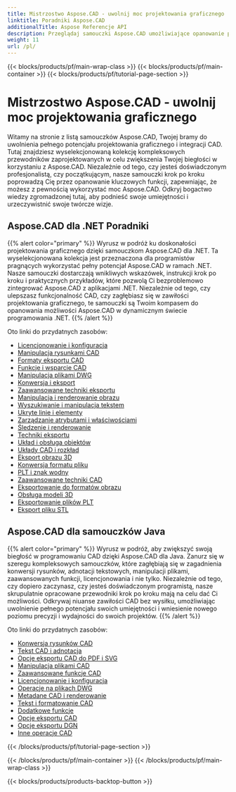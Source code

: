 ```yaml
---
title: Mistrzostwo Aspose.CAD - uwolnij moc projektowania graficznego
linktitle: Poradniki Aspose.CAD
additionalTitle: Aspose Referencje API
description: Przeglądaj samouczki Aspose.CAD umożliwiające opanowanie projektowania graficznego. Podnieś swoje umiejętności dzięki szczegółowym przewodnikom dotyczącym integracji CAD i uwolnij swój potencjał twórczy.
weight: 11
url: /pl/
---
```


{{< blocks/products/pf/main-wrap-class >}}
{{< blocks/products/pf/main-container >}}
{{< blocks/products/pf/tutorial-page-section >}}

# Mistrzostwo Aspose.CAD - uwolnij moc projektowania graficznego


Witamy na stronie z listą samouczków Aspose.CAD, Twojej bramy do uwolnienia pełnego potencjału projektowania graficznego i integracji CAD. Tutaj znajdziesz wyselekcjonowaną kolekcję kompleksowych przewodników zaprojektowanych w celu zwiększenia Twojej biegłości w korzystaniu z Aspose.CAD. Niezależnie od tego, czy jesteś doświadczonym profesjonalistą, czy początkującym, nasze samouczki krok po kroku poprowadzą Cię przez opanowanie kluczowych funkcji, zapewniając, że możesz z pewnością wykorzystać moc Aspose.CAD. Odkryj bogactwo wiedzy zgromadzonej tutaj, aby podnieść swoje umiejętności i urzeczywistnić swoje twórcze wizje.

## Aspose.CAD dla .NET Poradniki
{{% alert color="primary" %}}
Wyrusz w podróż ku doskonałości projektowania graficznego dzięki samouczkom Aspose.CAD dla .NET. Ta wyselekcjonowana kolekcja jest przeznaczona dla programistów pragnących wykorzystać pełny potencjał Aspose.CAD w ramach .NET. Nasze samouczki dostarczają wnikliwych wskazówek, instrukcji krok po kroku i praktycznych przykładów, które pozwolą Ci bezproblemowo zintegrować Aspose.CAD z aplikacjami .NET. Niezależnie od tego, czy ulepszasz funkcjonalność CAD, czy zagłębiasz się w zawiłości projektowania graficznego, te samouczki są Twoim kompasem do opanowania możliwości Aspose.CAD w dynamicznym świecie programowania .NET.
{{% /alert %}}

Oto linki do przydatnych zasobów:
 
- [Licencjonowanie i konfiguracja](./net/licensing-and-configuration/)
- [Manipulacja rysunkami CAD](./net/cad-drawing-manipulation/)
- [Formaty eksportu CAD](./net/cad-export-formats/)
- [Funkcje i wsparcie CAD](./net/cad-features-and-support/)
- [Manipulacja plikami DWG](./net/dwg-file-manipulation/)
- [Konwersja i eksport](./net/conversion-and-export/)
- [Zaawansowane techniki eksportu](./net/advanced-export-techniques/)
- [Manipulacja i renderowanie obrazu](./net/image-manipulation-and-rendering/)
- [Wyszukiwanie i manipulacja tekstem](./net/text-search-and-manipulation/)
- [Ukryte linie i elementy](./net/hidden-lines-and-entities/)
- [Zarządzanie atrybutami i właściwościami](./net/attribute-and-property-management/)
- [Śledzenie i renderowanie](./net/tracking-and-rendering/)
- [Techniki eksportu](./net/export-techniques/)
- [Układ i obsługa obiektów](./net/layout-and-object-handling/)
- [Układy CAD i rozkład](./net/cad-layouts-and-decomposition/)
- [Eksport obrazu 3D](./net/3d-image-export/)
- [Konwersja formatu pliku](./net/file-format-conversion/)
- [PLT i znak wodny](./net/plt-and-watermarking/)
- [Zaawansowane techniki CAD](./net/advanced-cad-techniques/)
- [Eksportowanie do formatów obrazu](./net/exporting-to-image-formats/)
- [Obsługa modeli 3D](./net/3d-model-support/)
- [Eksportowanie plików PLT](./net/exporting-plt-files/)
- [Eksport pliku STL](./net/stl-file-export/)


## Aspose.CAD dla samouczków Java
{{% alert color="primary" %}}
Wyrusz w podróż, aby zwiększyć swoją biegłość w programowaniu CAD dzięki Aspose.CAD dla Java. Zanurz się w szeregu kompleksowych samouczków, które zagłębiają się w zagadnienia konwersji rysunków, adnotacji tekstowych, manipulacji plikami, zaawansowanych funkcji, licencjonowania i nie tylko. Niezależnie od tego, czy dopiero zaczynasz, czy jesteś doświadczonym programistą, nasze skrupulatnie opracowane przewodniki krok po kroku mają na celu dać Ci możliwości. Odkrywaj niuanse zawiłości CAD bez wysiłku, umożliwiając uwolnienie pełnego potencjału swoich umiejętności i wniesienie nowego poziomu precyzji i wydajności do swoich projektów.
{{% /alert %}}

Oto linki do przydatnych zasobów:
 
- [Konwersja rysunków CAD](./java/cad-drawing-conversion/)
- [Tekst CAD i adnotacja](./java/cad-text-and-annotation/)
- [Opcje eksportu CAD do PDF i SVG](./java/cad-to-pdf-and-svg-export-options/)
- [Manipulacja plikami CAD](./java/cad-file-manipulation/)
- [Zaawansowane funkcje CAD](./java/advanced-cad-features/)
- [Licencjonowanie i konfiguracja](./java/licensing-and-configuration/)
- [Operacje na plikach DWG](./java/dwg-file-operations/)
- [Metadane CAD i renderowanie](./java/cad-meta-data-and-rendering/)
- [Tekst i formatowanie CAD](./java/cad-text-and-formatting/)
- [Dodatkowe funkcje](./java/additional-features/)
- [Opcje eksportu CAD](./java/cad-export-options/)
- [Opcje eksportu DGN](./java/dgn-export-options/)
- [Inne operacje CAD](./java/other-cad-operations/)




{{< /blocks/products/pf/tutorial-page-section >}}

{{< /blocks/products/pf/main-container >}}
{{< /blocks/products/pf/main-wrap-class >}}

{{< blocks/products/products-backtop-button >}}
